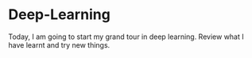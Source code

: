 # Deep-Learning

Today, I am going to start my grand tour in deep learning. Review what I have learnt and try new things. 